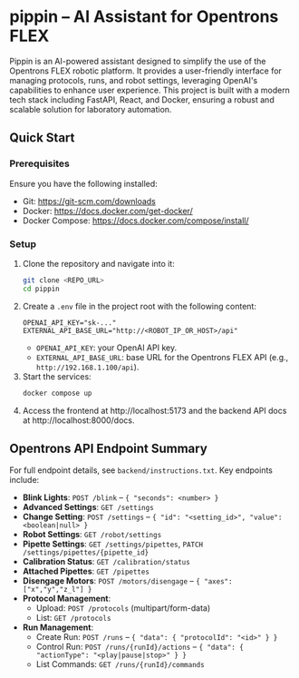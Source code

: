 # pippin – AI Assistant for Opentrons FLEX

Pippin is an AI-powered assistant designed to simplify the use of the Opentrons FLEX robotic platform. It provides a user-friendly interface for managing protocols, runs, and robot settings, leveraging OpenAI's capabilities to enhance user experience.
This project is built with a modern tech stack including FastAPI, React, and Docker, ensuring a robust and scalable solution for laboratory automation.

## Quick Start

### Prerequisites

Ensure you have the following installed:
- Git: https://git-scm.com/downloads
- Docker: https://docs.docker.com/get-docker/
- Docker Compose: https://docs.docker.com/compose/install/

### Setup

1. Clone the repository and navigate into it:
   ```bash
   git clone <REPO_URL>
   cd pippin
   ```
2. Create a `.env` file in the project root with the following content:
   ```env
   OPENAI_API_KEY="sk-..."
   EXTERNAL_API_BASE_URL="http://<ROBOT_IP_OR_HOST>/api"
   ```
   - `OPENAI_API_KEY`: your OpenAI API key.
   - `EXTERNAL_API_BASE_URL`: base URL for the Opentrons FLEX API (e.g., `http://192.168.1.100/api`).
3. Start the services:
   ```bash
   docker compose up
   ```
4. Access the frontend at http://localhost:5173 and the backend API docs at http://localhost:8000/docs.

## Opentrons API Endpoint Summary

For full endpoint details, see `backend/instructions.txt`. Key endpoints include:

- **Blink Lights**: `POST /blink` – `{ "seconds": <number> }`
- **Advanced Settings**: `GET /settings`
- **Change Setting**: `POST /settings` – `{ "id": "<setting_id>", "value": <boolean|null> }`
- **Robot Settings**: `GET /robot/settings`
- **Pipette Settings**: `GET /settings/pipettes`, `PATCH /settings/pipettes/{pipette_id}`
- **Calibration Status**: `GET /calibration/status`
- **Attached Pipettes**: `GET /pipettes`
- **Disengage Motors**: `POST /motors/disengage` – `{ "axes": ["x","y","z_l"] }`
- **Protocol Management**:
  - Upload: `POST /protocols` (multipart/form-data)
  - List: `GET /protocols`
- **Run Management**:
  - Create Run: `POST /runs` – `{ "data": { "protocolId": "<id>" } }`
  - Control Run: `POST /runs/{runId}/actions` – `{ "data": { "actionType": "<play|pause|stop>" } }`
  - List Commands: `GET /runs/{runId}/commands`

